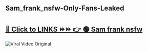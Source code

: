 
 ## Sam_frank_nsfw-Only-Fans-Leaked

# <h2><a href="https://clipsfans.com/Sam_frank_nsfw&ref=git">🔗 Click to LINKS ⏩⏩ 👉 🟢 Sam frank nsfw </a></h2>

<a href="https://clipsfans.com/Sam_frank_nsfw&ref=git" rel="nofollow" data-target="animated-image.originalLink"><img src="https://i.ibb.co.com/xMMVF88/686577567.gif" alt="Viral Video Original" style="max-width: 100%; display: inline-block;" data-target="animated-image.originalImage"></a>
